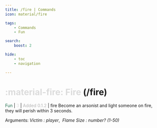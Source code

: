 ```yaml
---
title: /fire | Commands
icon: material/fire

tags:
    - Commands
    - Fun

search:
    boost: 2

hide:
    - toc
    - navigation

---
```

# <p style="color: rgb(220,220,220); display: inline;">:material-fire: Fire</p> (/fire)
<div style="display:inline;">
<p style="color: #216E4E; display: inline;">Fun</p> | <p style="color: rgb(220,220,220); display: inline;">3</p> | <p style="color: rgb(180,180,180); display: inline;"> Added 0.1.2</p> | fire
</div>
Become an arsonist and light someone on fire, they will perish within 3 seconds.

Arguments: _Victim : player_,&nbsp;&nbsp;_Flame Size : number? (1-50)_

<!-- ## See Also -->
<!-- * [:fontawesome-solid-ranking-star: /rank](/Commands/specifics/rank/) -->
